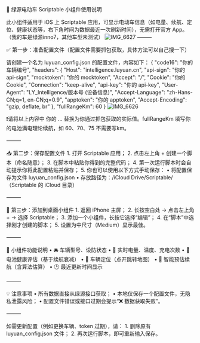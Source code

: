 🛵 绿源电动车 Scriptable 小组件使用说明

此小组件适用于 iOS 上 Scriptable 应用，可显示电动车信息（如电量、续航、定位、健康状态等，右下角时间为数据最近一次刷新时间），无需打开官方 App。
（我的车是绿源inno7，其他车型未测试）
![IMG_6627](https://github.com/user-attachments/assets/58e366e2-f515-4ae7-9cc3-752944f53f78)
⸻

✅ 第一步：准备配置文件（配置文件需要抓包获取，具体方法可以自己搜一下）

请创建一个名为 luyuan_config.json 的配置文件，内容如下：
{
  "code16": "你的 车辆编号",
  "headers": {
    "Host": "intelligence.luyuan.cn",
    "api-sign": "你的 api-sign",
    "mocktoken": "你的 mocktoken",
    "Accept": "*/*",
    "Cookie": "你的 Cookie",
    "Connection": "keep-alive",
    "api-key": "你的 api-key",
    "User-Agent": "LY_Intelligence/版本号 (设备信息)",
    "Accept-Language": "zh-Hans-CN;q=1, en-CN;q=0.9",
    "apptoken": "你的 apptoken",
    "Accept-Encoding": "gzip, deflate, br"
  },
  "fullRangeKm": 60
}
 ![IMG_6626](https://github.com/user-attachments/assets/12262fad-6a33-4509-ae63-05a631906b12)

❗请将以上内容中 你的 ... 替换为你通过抓包获取的实际值。fullRangeKm 填写你的电池满电理论续航，如 60、70、75 不需要写km。

⸻

📥 第二步：保存配置文件 
	1.	打开 Scriptable 应用；
	2.	点击左上角 + 创建一个脚本（命名随意）；
	3.	在脚本中粘贴你得到的完整代码；
	4.	第一次运行脚本时会自动提示你将此配置粘贴并保存；
	5.	你也可以使用以下方式手动保存：
	•	将配置保存为文件 luyuan_config.json
	•	存放路径为：/iCloud Drive/Scriptable/（Scriptable 的 iCloud 目录）

⸻

📱 第三步：添加到桌面小组件
	1.	返回 iPhone 主屏；
	2.	长按空白处 → 点击左上角 + → 选择 Scriptable；
	3.	添加一个小组件，长按它选择“编辑”；
	4.	在“脚本”中选择刚才创建的脚本；
	5.	设置为中尺寸（Medium）显示最佳。

⸻

🔔 小组件功能说明
	•	🚘 车辆型号、设防状态
	•	🔋 实时电量、温度、充电次数
	•	🔧 电池健康评估（基于续航衰减）
	•	📍 车辆定位（点开跳转地图）
	•	🛞 智能预估续航（含算法估算）
	•	🕒 最近更新时间显示

⸻

💡 注意事项
	•	所有数据直接从绿源接口获取；
	•	本地仅保存一个配置文件，无隐私泄露风险；
	•	配置文件错误或接口过期会提示“❌ 数据获取失败”。

⸻

如需更新配置（例如更换车辆、token 过期），请：
	1.	删除原有 luyuan_config.json 文件；
	2.	再次运行脚本，即可重新输入保存。
